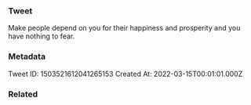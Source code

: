 ### Tweet
Make people depend on you for their happiness and prosperity and you have nothing to fear.

### Metadata
Tweet ID: 1503521612041265153
Created At: 2022-03-15T00:01:01.000Z

### Related

